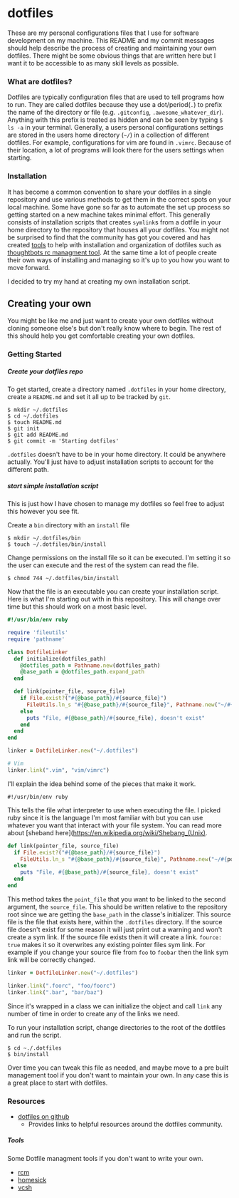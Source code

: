 # dotfiles

These are my personal configurations files that I use for software development
on my machine. This README and my commit messages should help describe
the process of creating and maintaining your own dotfiles. There might be some
obvious things that are written here but I want it to be accessible to as many
skill levels as possible.

### What are dotfiles?

Dotfiles are typically configuration files that are used to tell programs how
to run. They are called dotfiles because they use a dot/period(`.`) to prefix
the name of the directory or file (e.g.  `.gitconfig`,
`.awesome_whatever_dir`). Anything with this prefix is treated as hidden and
can be seen by typing `$ ls -a` in your terminal. Generally, a users personal
configurations settings are stored in the users home directory (`~/`) in a
collection of different dotfiles. For example, configurations for vim are
found in `.vimrc`. Because of their location, a lot of programs will look
there for the users settings when starting.

### Installation

It has become a common convention to share your dotfiles in a single
repository and use various methods to get them in the correct spots on your
local machine. Some have gone so far as to automate the set up process so
getting started on a new machine takes minimal effort. This generally consists
of installation scripts that creates `symlink`s from a dotfile in your home
directory to the repository that houses all your dotfiles. You might not be
surprised to find that the community has got you covered and has created
[tools](#tools) to help with installation and organization of dotfiles such as
[thoughtbots rc managment tool](https://github.com/thoughtbot/rcm). At the
same time a lot of people create their own ways of installing and managing so
it's up to you how you want to move forward.

I decided to try my hand at creating my own installation script.

## Creating your own

You might be like me and just want to create your own dotfiles without cloning
someone else's but don't really know where to begin. The rest of this should
help you get comfortable creating your own dotfiles.

### Getting Started

##### Create your dotfiles repo
To get started, create a directory named `.dotfiles` in your home directory,
create a `README.md` and set it all up to be tracked by `git`.

```
$ mkdir ~/.dotfiles
$ cd ~/.dotfiles
$ touch README.md
$ git init
$ git add README.md
$ git commit -m 'Starting dotfiles'
```

`.dotfiles` doesn't have to be in your home directory. It could be anywhere actually.
You'll just have to adjust installation scripts to account for the different
path.

##### start simple installation script

This is just how I have chosen to manage my dotfiles so feel free to adjust
this however you see fit.

Create a `bin` directory with an `install` file

```
$ mkdir ~/.dotfiles/bin
$ touch ~/.dotfiles/bin/install
```

Change permissions on the install file so it can be executed. I'm setting it
so the user can execute and the rest of the system can read the file.

```
$ chmod 744 ~/.dotfiles/bin/install
```

Now that the file is an executable you can create your installation script.
Here is what I'm starting out with in this repository. This will change over
time but this should work on a most basic level.

```ruby
#!/usr/bin/env ruby

require 'fileutils'
require 'pathname'

class DotfileLinker
  def initialize(dotfiles_path)
    @dotfiles_path = Pathname.new(dotfiles_path)
    @base_path = @dotfiles_path.expand_path
  end

  def link(pointer_file, source_file)
    if File.exist?("#{@base_path}/#{source_file}")
      FileUtils.ln_s "#{@base_path}/#{source_file}", Pathname.new("~/#{pointer_file}").expand_path, force: true
    else
      puts "File, #{@base_path}/#{source_file}, doesn't exist"
    end
  end
end

linker = DotfileLinker.new("~/.dotfiles")

# Vim
linker.link(".vim", "vim/vimrc")
```

I'll explain the idea behind some of the pieces that make it work.

```
#!/usr/bin/env ruby
```

This tells the file what interpreter to use when executing the file. I picked
ruby since it is the language I'm most familiar with but you can use whatever
you want that interact with your file system. You can read more about [sheband
here](https://en.wikipedia.org/wiki/Shebang_(Unix).

```ruby
def link(pointer_file, source_file)
  if File.exist?("#{@base_path}/#{source_file}")
    FileUtils.ln_s "#{@base_path}/#{source_file}", Pathname.new("~/#{pointer_file}").expand_path, force: true
  else
    puts "File, #{@base_path}/#{source_file}, doesn't exist"
  end
end
```

This method takes the `point_file` that you want to be linked to the second
argument, the `source_file`. This should be written relative to the repository
root since we are getting the `base_path` in the classe's initializer. This
source file is the file that exists here, within the `.dotfiles` directory. If
the source file doesn't exist for some reason it will just print out a warning
and won't create a sym link. If the source file exists then it will create a
link. `fource: true` makes it so it overwrites any existing pointer files sym
link. For example if you change your source file from `foo` to `foobar` then
the link sym link will be correctly changed.

```ruby
linker = DotfileLinker.new("~/.dotfiles")

linker.link(".foorc", "foo/foorc")
linker.link(".bar", "bar/baz")
```

Since it's wrapped in a class we can initialize the object and call `link` any
number of time in order to create any of the links we need.

To run your installation script, change directories to the root of the
dotfiles and run the script.

```
$ cd ~./.dotfiles
$ bin/install
```

Over time you can tweak this file as needed, and maybe move to a pre built
management tool if you don't want to maintain your own. In any case this is a
great place to start with dotfiles.

### Resources

* [dotfiles on github](http://dotfiles.github.io)
  - Provides links to helpful resources around the dotfiles community.

##### Tools

Some Dotfile managment tools if you don't want to write your own.
* [rcm](https://github.com/thoughtbot/rcm)
* [homesick](https://github.com/technicalpickles/homesick)
* [vcsh](https://github.com/RichiH/vcsh)
